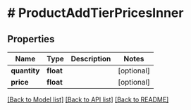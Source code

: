 # # ProductAddTierPricesInner

## Properties

Name | Type | Description | Notes
------------ | ------------- | ------------- | -------------
**quantity** | **float** |  | [optional]
**price** | **float** |  | [optional]

[[Back to Model list]](../../README.md#models) [[Back to API list]](../../README.md#endpoints) [[Back to README]](../../README.md)
